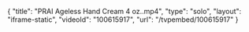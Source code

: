 {
    "title": "PRAI Ageless Hand Cream 4 oz..mp4",
    "type": "solo",
    "layout": "iframe-static",
    "videoId": "100615917",
    "url": "\/tvpembed\/100615917"
}